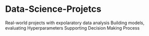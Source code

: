# Data-Science-Projetcs
Real-world projects with expolaratory data analysis
Building models, evaluating Hyperparameters
Supporting Decision Making Process
